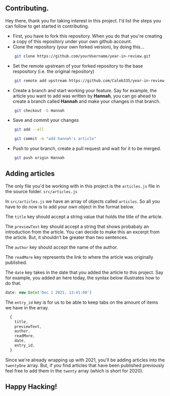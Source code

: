 ## Contributing.

Hey there, thank you for taking interest in this project. I'd list the steps you can follow to get started in contributing.

- First, you have to fork this repository. When you do that you're creating a copy of this repository under your own github account.
- Clone the repository (your own forked version), by doing this...

```bash
    git clone https://github.com/yourUsername/year-in-review.git
```

- Set the remote upstream of your forked repository to the base respository (i.e. the original repository)

```bash
    git remote add upstream https://github.com/Caleb335/year-in-review.git
```

- Create a branch and start working your feature. Say for example, the article you want to add was written by **Hannah**, you can go ahead to create a branch called **Hannah** and make your changes in that branch.

```bash
    git checkout -b Hannah
```

- Save and commit your changes

```bash
    git add --all

    git commit -m "add hannah's article"
```

- Push to your branch, create a pull request and wait for it to be merged.

```bash
    git push origin Hannah
```

## Adding articles

The only file you'd be working with in this project is the `articles.js` file in the source folder. `src/articles.js`

In `src/articles.js` we have an array of objects called `articles`. So all you have to do now is to add your own object in the format below.

The `title` key should accept a string value that holds the title of the article.

The `previewText` key should accept a string that shows probabaly an introduction from the article. You can decide to make this an excerpt from the article. But, it shouldn't be greater than two sentences.

The `author` key should accept the name of the author.

The `readMore` key represents the link to where the article was originally published.

The `date` key takes in the date that you added the article to this project. Say for example, you added an here today, the syntax below illustrates how to do that.

```javascript
date: new Date('Dec 1 2021, 13:41:00')
```

The `entry_id` key is for us to be able to keep tabs on the amount of items we have in the array.

```javascript
  {
    title,
    previewText,
    author,
    readMore,
    date,
    entry_id,
  }
```

Since we're already wrapping up with 2021, you'll be adding articles into the `twentyOne` array. But, if you find articles that have been published previously feel free to add them in the `twenty` array (which is short for 2020).

## Happy Hacking!
